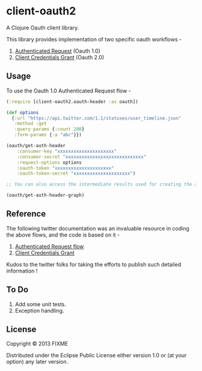 # client-oauth2

A Clojure Oauth client library. 

This library provides implementation of two specific oauth workflows - 

1. [Authenticated Request](http://tools.ietf.org/html/rfc5849#page-14) (Oauth 1.0)
2. [Client Credentials Grant](http://tools.ietf.org/html/rfc6749#section-4.4) (Oauth 2.0)

## Usage

To use the Oauth 1.0 Authenticated Request flow - 

```clojure
(:require [client-oauth2.oauth-header :as oauth])

(def options
  {:url "https://api.twitter.com/1.1/statuses/user_timeline.json"
   :method :get
   :query-params {:count 200}
   :form-params {:a "abc"}})

(oauth/get-auth-header 
	:consumer-key "xxxxxxxxxxxxxxxxxxxxx"
    :consumer-secret "xxxxxxxxxxxxxxxxxxxxxxxxxxxxx"
    :request-options options
    :oauth-token "xxxxxxxxxxxxxxxxxxxxx"
    :oauth-token-secret "xxxxxxxxxxxxxxxxxxxxx")

;; You can also access the intermediate results used for creating the auth header. This is useful for debugging.

(oauth/get-auth-header-graph)

```

## Reference

The following twitter documentation was an invaluable resource in coding the above flows, and the code is based on it - 

1. [Authenticated Request flow](https://dev.twitter.com/docs/auth/authorizing-request) 
2. [Client Credentials Grant](https://dev.twitter.com/docs/auth/application-only-auth)

Kudos to the twitter folks for taking the efforts to publish such detailed information !

## To Do 

1. Add some unit tests.
2. Exception handling.

## License

Copyright © 2013 FIXME

Distributed under the Eclipse Public License either version 1.0 or (at
your option) any later version.
